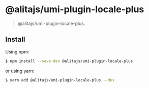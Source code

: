 # @alitajs/umi-plugin-locale-plus

> @alitajs/umi-plugin-locale-plus.

## Install

Using npm:

```bash
$ npm install --save-dev @alitajs/umi-plugin-locale-plus
```

or using yarn:

```bash
$ yarn add @alitajs/umi-plugin-locale-plus --dev
```
